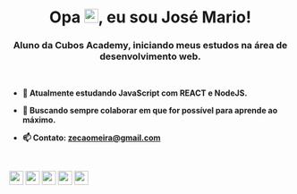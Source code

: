 <h1 align = "center">Opa <img src = "https://raw.githubusercontent.com/kaueMarques/kaueMarques/master/hi.gif" width = "25px">, eu sou José Mario! </ h1 >
<h3 align = "center">  Aluno da Cubos Academy, iniciando meus estudos na área de desenvolvimento web.  </h3>

  <br>
  
  <strong>

- 🌱 Atualmente estudando JavaScript com REACT e NodeJS.
- 👯 Buscando sempre colaborar em que for possível para aprende ao máximo.
- 📫 Contato: **zecaomeira@gmail.com**

  </strong>

<br>

<P align = "left">
<img src = "https://img.shields.io/badge/HTML5-E34F26?style=for-the-badge&logo=html5&logoColor=white" alt = "css3" height = "25"/>
<img src = "https://img.shields.io/badge/CSS3-1572B6?style=for-the-badge&logo=css3&logoColor=white" alt = "css3" height = "25"/>
<img src = "https://img.shields.io/badge/JavaScript-F7DF1E?style=for-the-badge&logo=javascript&logoColor=black" alt = "css3" height = "25"/>
<img src = "https://img.shields.io/badge/Node.js-43853D?style=for-the-badge&logo=node.js&logoColor=white" alt = "css3" height = "25"/>
<img src = "https://img.shields.io/badge/React-20232A?style=for-the-badge&logo=react&logoColor=61DAFB" alt = "css3" height = "25"/></P>
